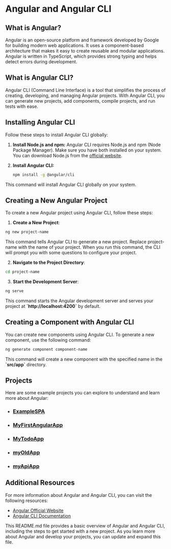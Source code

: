 # Angular and Angular CLI

## What is Angular?

Angular is an open-source platform and framework developed by Google for building modern web applications. It uses a component-based architecture that makes it easy to create reusable and modular applications. Angular is written in TypeScript, which provides strong typing and helps detect errors during development.

## What is Angular CLI?

Angular CLI (Command Line Interface) is a tool that simplifies the process of creating, developing, and managing Angular projects. With Angular CLI, you can generate new projects, add components, compile projects, and run tests with ease.

## Installing Angular CLI

Follow these steps to install Angular CLI globally:

1. **Install Node.js and npm:** Angular CLI requires Node.js and npm (Node Package Manager). Make sure you have both installed on your system. You can download Node.js from the [official website](https://nodejs.org/).

2. **Install Angular CLI:**
   ```bash
   npm install -g @angular/cli
   ```
This command will install Angular CLI globally on your system.

## Creating a New Angular Project

To create a new Angular project using Angular CLI, follow these steps:

1. **Create a New Project**:

```bash
ng new project-name
```
This command tells Angular CLI to generate a new project. Replace project-name with the name of your project. When you run this command, the CLI will prompt you with some questions to configure your project.

2. **Navigate to the Project Directory**:

```bash
cd project-name
```

3. **Start the Development Server**:

```bash
ng serve
```

This command starts the Angular development server and serves your project at **\`http://localhost:4200`** by default.

## Creating a Component with Angular CLI

You can create new components using Angular CLI. To generate a new component, use the following command:

```bash
ng generate component component-name
```

This command will create a new component with the specified name in the **\`src/app`** directory.

## Projects

Here are some example projects you can explore to understand and learn more about Angular:

- ### [ExampleSPA](https://github.com/mfurkanayhan/senior-dotnet-developer-roadmap/tree/main/07.Angular/ExampleSPA)

- ### [MyFirstAngularApp](https://github.com/mfurkanayhan/senior-dotnet-developer-roadmap/tree/main/07.Angular/MyFirstAngularApp)

- ### [MyTodoApp](https://github.com/mfurkanayhan/senior-dotnet-developer-roadmap/tree/main/07.Angular/MyTodoApp)

- ### [myOldApp](https://github.com/mfurkanayhan/senior-dotnet-developer-roadmap/tree/main/07.Angular/myOldApp)

- ### [myApiApp](https://github.com/mfurkanayhan/senior-dotnet-developer-roadmap/tree/main/07.Angular/myApiApp)

## Additional Resources
For more information about Angular and Angular CLI, you can visit the following resources:

- [Angular Official Website](https://angular.io/)
- [Angular CLI Documentation](https://angular.io/cli)

This README.md file provides a basic overview of Angular and Angular CLI, including the steps to get started with a new project. As you learn more about Angular and develop your projects, you can update and expand this file.